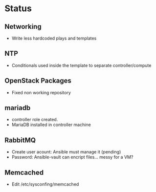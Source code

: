 # Status 

## Networking
- Write less hardcoded plays and templates

## NTP
- Conditionals used inside the template to separate controller/compute

## OpenStack Packages
- Fixed non working repository

## mariadb
- controller role created.
- MariaDB installed in controller machine

## RabbitMQ
- Create user acount: Ansible must manage it (pending)
- Password: Ansible-vault can encript files... messy for a VM?

## Memcached
- Edit /etc/sysconfing/memcached